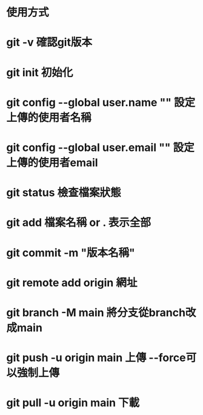 # 使用方式
# git -v 確認git版本
# git init 初始化
# git config --global user.name "" 設定上傳的使用者名稱
# git config --global user.email "" 設定上傳的使用者email
# git status 檢查檔案狀態
# git add 檔案名稱 or . 表示全部
# git commit -m "版本名稱"
# git remote add origin 網址
# git branch -M main 將分支從branch改成main
# git push -u origin main 上傳 --force可以強制上傳
# git pull -u origin main 下載